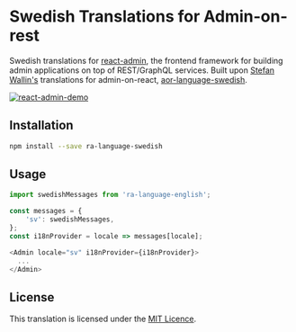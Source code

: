# Swedish Translations for Admin-on-rest

Swedish translations for [react-admin](https://github.com/marmelab/react-admin), the frontend framework for building admin applications on top of REST/GraphQL services. Built upon [Stefan Wallin's](https://github.com/StefanWallin) translations for admin-on-react, [aor-language-swedish](https://github.com/StefanWallin/aor-language-swedish).

[![react-admin-demo](https://marmelab.com/react-admin/img/react-admin-demo-still.png)](https://vimeo.com/268958716)

## Installation

```sh
npm install --save ra-language-swedish
```

## Usage

```js
import swedishMessages from 'ra-language-english';

const messages = {
    'sv': swedishMessages,
};
const i18nProvider = locale => messages[locale];

<Admin locale="sv" i18nProvider={i18nProvider}>
  ...
</Admin>
```

## License

This translation is licensed under the [MIT Licence](LICENSE).
